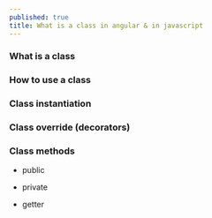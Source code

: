 ```yaml
---
published: true
title: What is a class in angular & in javascript
---
```


### What is a class

### How to use a class

### Class instantiation

### Class override (decorators)

### Class methods

* public

* private

* getter
